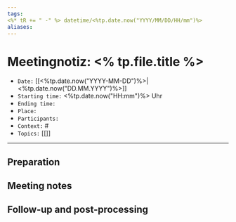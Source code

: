 ```yaml
---
tags:
<%* tR += " -" %> datetime/<%tp.date.now("YYYY/MM/DD/HH/mm")%>
aliases: 
---
```


# Meetingnotiz: <% tp.file.title %>
- `Date:` [[<%tp.date.now("YYYY-MM-DD")%>|<%tp.date.now("DD.MM.YYYY")%>]]
- `Starting time:` <%tp.date.now("HH:mm")%> Uhr
- `Ending time:` 
- `Place:` 
- `Participants:` 
- `Context:` #
- `Topics:` [[]]
---

## Preparation

## Meeting notes

## Follow-up and post-processing
